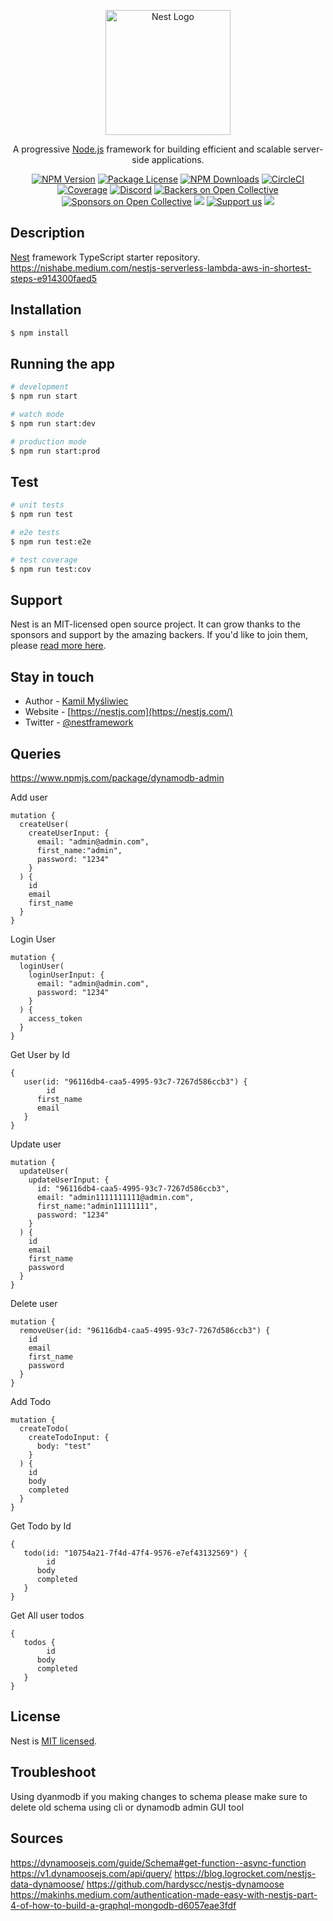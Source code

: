 <p align="center">
  <a href="http://nestjs.com/" target="blank"><img src="https://nestjs.com/img/logo-small.svg" width="200" alt="Nest Logo" /></a>
</p>

[circleci-image]: https://img.shields.io/circleci/build/github/nestjs/nest/master?token=abc123def456
[circleci-url]: https://circleci.com/gh/nestjs/nest

  <p align="center">A progressive <a href="http://nodejs.org" target="_blank">Node.js</a> framework for building efficient and scalable server-side applications.</p>
    <p align="center">
<a href="https://www.npmjs.com/~nestjscore" target="_blank"><img src="https://img.shields.io/npm/v/@nestjs/core.svg" alt="NPM Version" /></a>
<a href="https://www.npmjs.com/~nestjscore" target="_blank"><img src="https://img.shields.io/npm/l/@nestjs/core.svg" alt="Package License" /></a>
<a href="https://www.npmjs.com/~nestjscore" target="_blank"><img src="https://img.shields.io/npm/dm/@nestjs/common.svg" alt="NPM Downloads" /></a>
<a href="https://circleci.com/gh/nestjs/nest" target="_blank"><img src="https://img.shields.io/circleci/build/github/nestjs/nest/master" alt="CircleCI" /></a>
<a href="https://coveralls.io/github/nestjs/nest?branch=master" target="_blank"><img src="https://coveralls.io/repos/github/nestjs/nest/badge.svg?branch=master#9" alt="Coverage" /></a>
<a href="https://discord.gg/G7Qnnhy" target="_blank"><img src="https://img.shields.io/badge/discord-online-brightgreen.svg" alt="Discord"/></a>
<a href="https://opencollective.com/nest#backer" target="_blank"><img src="https://opencollective.com/nest/backers/badge.svg" alt="Backers on Open Collective" /></a>
<a href="https://opencollective.com/nest#sponsor" target="_blank"><img src="https://opencollective.com/nest/sponsors/badge.svg" alt="Sponsors on Open Collective" /></a>
  <a href="https://paypal.me/kamilmysliwiec" target="_blank"><img src="https://img.shields.io/badge/Donate-PayPal-ff3f59.svg"/></a>
    <a href="https://opencollective.com/nest#sponsor"  target="_blank"><img src="https://img.shields.io/badge/Support%20us-Open%20Collective-41B883.svg" alt="Support us"></a>
  <a href="https://twitter.com/nestframework" target="_blank"><img src="https://img.shields.io/twitter/follow/nestframework.svg?style=social&label=Follow"></a>
</p>
  <!--[![Backers on Open Collective](https://opencollective.com/nest/backers/badge.svg)](https://opencollective.com/nest#backer)
  [![Sponsors on Open Collective](https://opencollective.com/nest/sponsors/badge.svg)](https://opencollective.com/nest#sponsor)-->

## Description

[Nest](https://github.com/nestjs/nest) framework TypeScript starter repository.
https://nishabe.medium.com/nestjs-serverless-lambda-aws-in-shortest-steps-e914300faed5

## Installation

```bash
$ npm install
```

## Running the app

```bash
# development
$ npm run start

# watch mode
$ npm run start:dev

# production mode
$ npm run start:prod
```

## Test

```bash
# unit tests
$ npm run test

# e2e tests
$ npm run test:e2e

# test coverage
$ npm run test:cov
```

## Support

Nest is an MIT-licensed open source project. It can grow thanks to the sponsors and support by the amazing backers. If you'd like to join them, please [read more here](https://docs.nestjs.com/support).

## Stay in touch

- Author - [Kamil Myśliwiec](https://kamilmysliwiec.com)
- Website - [https://nestjs.com](https://nestjs.com/)
- Twitter - [@nestframework](https://twitter.com/nestframework)

## Queries

https://www.npmjs.com/package/dynamodb-admin

Add user
```
mutation {
  createUser(
    createUserInput: {
      email: "admin@admin.com",
      first_name:"admin",
      password: "1234"
    }
  ) {
    id
    email
    first_name
  }
}
```

Login User
```
mutation {
  loginUser(
    loginUserInput: {
      email: "admin@admin.com",
      password: "1234"
    }
  ) {
    access_token
  }
}
```

Get User by Id
```
{
   user(id: "96116db4-caa5-4995-93c7-7267d586ccb3") {
    	id
      first_name
      email
   }
}
```

Update user
```
mutation {
  updateUser(
    updateUserInput: {
      id: "96116db4-caa5-4995-93c7-7267d586ccb3",
      email: "admin1111111111@admin.com",
      first_name:"admin11111111",
      password: "1234"
    }
  ) {
    id
    email
    first_name
    password
  }
}
```

Delete user
```
mutation {
  removeUser(id: "96116db4-caa5-4995-93c7-7267d586ccb3") {
    id
    email
    first_name
    password
  }
}
```

Add Todo
```
mutation {
  createTodo(
    createTodoInput: {
      body: "test"
    }
  ) {
    id
    body
    completed
  }
}
```

Get Todo by Id
```
{
   todo(id: "10754a21-7f4d-47f4-9576-e7ef43132569") {
    	id
      body
      completed
   }
}
```

Get All user todos
```
{
   todos {
    	id
      body
      completed
   }
}
```
## License

Nest is [MIT licensed](LICENSE).

## Troubleshoot
Using dyanmodb if you making changes to schema please make sure to delete old schema using cli or dynamodb admin GUI tool
## Sources
https://dynamoosejs.com/guide/Schema#get-function--async-function
https://v1.dynamoosejs.com/api/query/
https://blog.logrocket.com/nestjs-data-dynamoose/
https://github.com/hardyscc/nestjs-dynamoose
https://makinhs.medium.com/authentication-made-easy-with-nestjs-part-4-of-how-to-build-a-graphql-mongodb-d6057eae3fdf
